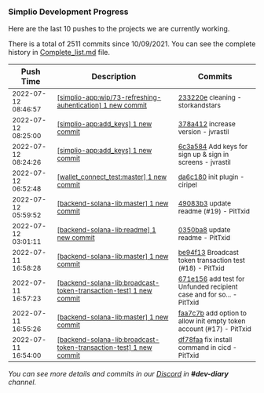 
### Simplio Development Progress

Here are the last 10 pushes to the projects we are currently working.

There is a total of 2511 commits since 10/09/2021. You can see the complete history in
 [Complete_list.md](Complete_list.md) file.

| Push Time | Description | Commits |
| --- | --- | --- |
| <sub>2022-07-12 08:46:57</sub> | <sub>[[simplio-app:wip/73\-refreshing\-auhentication] 1 new commit](https://github.com/SimplioOfficial/simplio-app/commit/233220e7d513a17c99c178c16a4e181a531a95b6)</sub> | <sub>[233220e](https://github.com/SimplioOfficial/simplio-app/commit/233220e7d513a17c99c178c16a4e181a531a95b6) cleaning - storkandstars</sub> |
| <sub>2022-07-12 08:25:00</sub> | <sub>[[simplio-app:add\_keys] 1 new commit](https://github.com/SimplioOfficial/simplio-app/commit/378a4125fa81195469a433b2e8770c3529673464)</sub> | <sub>[378a412](https://github.com/SimplioOfficial/simplio-app/commit/378a4125fa81195469a433b2e8770c3529673464) increase version - jvrastil</sub> |
| <sub>2022-07-12 08:24:26</sub> | <sub>[[simplio-app:add\_keys] 1 new commit](https://github.com/SimplioOfficial/simplio-app/commit/6c3a584e55417daa3b65f43b96c796aa44c40784)</sub> | <sub>[6c3a584](https://github.com/SimplioOfficial/simplio-app/commit/6c3a584e55417daa3b65f43b96c796aa44c40784) Add keys for sign up & sign in screens - jvrastil</sub> |
| <sub>2022-07-12 06:52:48</sub> | <sub>[[wallet_connect_test:master] 1 new commit](https://github.com/SimplioOfficial/wallet_connect_test/commit/da6c180b7fe96fd6a1df57b276cf64d03d478992)</sub> | <sub>[da6c180](https://github.com/SimplioOfficial/wallet_connect_test/commit/da6c180b7fe96fd6a1df57b276cf64d03d478992) init plugin - ciripel</sub> |
| <sub>2022-07-12 05:59:52</sub> | <sub>[[backend-solana-lib:master] 1 new commit](https://github.com/SimplioOfficial/backend-solana-lib/commit/49083b35b0768fc19e49f861b98ec7dd8d23bb86)</sub> | <sub>[49083b3](https://github.com/SimplioOfficial/backend-solana-lib/commit/49083b35b0768fc19e49f861b98ec7dd8d23bb86) update readme (#19) - PitTxid</sub> |
| <sub>2022-07-12 03:01:11</sub> | <sub>[[backend-solana-lib:readme] 1 new commit](https://github.com/SimplioOfficial/backend-solana-lib/commit/0350ba85a090fc2bc2081b78f7ebb9f687069b42)</sub> | <sub>[0350ba8](https://github.com/SimplioOfficial/backend-solana-lib/commit/0350ba85a090fc2bc2081b78f7ebb9f687069b42) update readme - PitTxid</sub> |
| <sub>2022-07-11 16:58:28</sub> | <sub>[[backend-solana-lib:master] 1 new commit](https://github.com/SimplioOfficial/backend-solana-lib/commit/be94f13ff451ce7a1a44f84d97ad19c902bc8d73)</sub> | <sub>[be94f13](https://github.com/SimplioOfficial/backend-solana-lib/commit/be94f13ff451ce7a1a44f84d97ad19c902bc8d73) Broadcast token transaction test (#18) - PitTxid</sub> |
| <sub>2022-07-11 16:57:23</sub> | <sub>[[backend-solana-lib:broadcast\-token\-transaction\-test] 1 new commit](https://github.com/SimplioOfficial/backend-solana-lib/commit/671e156e21509b02257d7b180169d350b0017366)</sub> | <sub>[671e156](https://github.com/SimplioOfficial/backend-solana-lib/commit/671e156e21509b02257d7b180169d350b0017366) add test for Unfunded recipient case and for so... - PitTxid</sub> |
| <sub>2022-07-11 16:55:26</sub> | <sub>[[backend-solana-lib:master] 1 new commit](https://github.com/SimplioOfficial/backend-solana-lib/commit/faa7c7b9adb019f5e7266849cd4e0c2a24d8817e)</sub> | <sub>[faa7c7b](https://github.com/SimplioOfficial/backend-solana-lib/commit/faa7c7b9adb019f5e7266849cd4e0c2a24d8817e) add option to allow init empty token account (#17) - PitTxid</sub> |
| <sub>2022-07-11 16:54:00</sub> | <sub>[[backend-solana-lib:broadcast\-token\-transaction\-test] 1 new commit](https://github.com/SimplioOfficial/backend-solana-lib/commit/df78faad69dfaee3b75276fe1206bf54f90d11a3)</sub> | <sub>[df78faa](https://github.com/SimplioOfficial/backend-solana-lib/commit/df78faad69dfaee3b75276fe1206bf54f90d11a3) fix install command in cicd - PitTxid</sub> |

_You can see more details and commits in our [Discord](https://discord.gg/aKhjuwZmdP) in **#dev-diary** channel._
